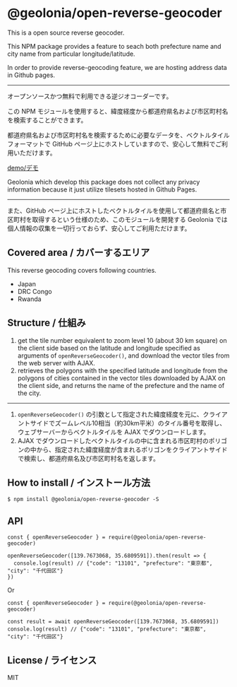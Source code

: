 # @geolonia/open-reverse-geocoder

This is a open source reverse geocoder.

This NPM package provides a feature to seach both prefecture name and city name from particular longitude/latitude.

In order to provide reverse-geocoding feature, we are hosting address data in Github pages.

---
オープンソースかつ無料で利用できる逆ジオコーダーです。

この NPM モジュールを使用すると、緯度経度から都道府県名および市区町村名を検索することができます。

都道府県名および市区町村名を検索するために必要なデータを、ベクトルタイルフォーマットで GitHub ページ上にホストしていますので、安心して無料でご利用いただけます。

[demo/デモ](https://codepen.io/geolonia/pen/oNZLPQP)

Geolonia which develop this package does not collect any privacy information because it just utilize tilesets hosted in Github Pages.

---

また、GitHub ページ上にホストしたベクトルタイルを使用して都道府県名と市区町村を取得するという仕様のため、このモジュールを開発する Geolonia では個人情報の収集を一切行っておらず、安心してご利用ただけます。

## Covered area / カバーするエリア

This reverse geocoding covers following countries.

- Japan
- DRC Congo
- Rwanda

## Structure / 仕組み

1. get the tile number equivalent to zoom level 10 (about 30 km square) on the client side based on the latitude and longitude specified as arguments of `openReverseGeocoder()`, and download the vector tiles from the web server with AJAX.
2. retrieves the polygons with the specified latitude and longitude from the polygons of cities contained in the vector tiles downloaded by AJAX on the client side, and returns the name of the prefecture and the name of the city.

---

1. `openReverseGeocoder()` の引数として指定された緯度経度を元に、クライアントサイドでズームレベル10相当（約30km平米）のタイル番号を取得し、ウェブサーバーからベクトルタイルを AJAX でダウンロードします。
2. AJAX でダウンロードしたベクトルタイルの中に含まれる市区町村のポリゴンの中から、指定された緯度経度が含まれるポリゴンをクライアントサイドで検索し、都道府県名及び市区町村名を返します。

## How to install / インストール方法

```
$ npm install @geolonia/open-reverse-geocoder -S
```

## API

```
const { openReverseGeocoder } = require(@geolonia/open-reverse-geocoder)

openReverseGeocoder([139.7673068, 35.6809591]).then(result => {
  console.log(result) // {"code": "13101", "prefecture": "東京都", "city": "千代田区"}
})
```

Or

```
const { openReverseGeocoder } = require(@geolonia/open-reverse-geocoder)

const result = await openReverseGeocoder([139.7673068, 35.6809591])
console.log(result) // {"code": "13101", "prefecture": "東京都", "city": "千代田区"}
```
## License / ライセンス

MIT
